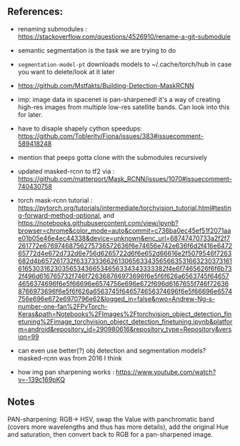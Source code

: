 
## References:

- renaming submodules : https://stackoverflow.com/questions/4526910/rename-a-git-submodule
- semantic segmentation is the task we are trying to do
- `segmentation-model-pt` downloads models to ~/.cache/torch/hub in case you want to delete/look at it later
- https://github.com/Mstfakts/Building-Detection-MaskRCNN
- imp: image data in spacenet is pan-sharpened! it's a way of creating high-res images from multiple low-res satellite bands. Can look into this for later.
- have to disaple shapely cython speedups: https://github.com/Toblerity/Fiona/issues/383#issuecomment-589418248
- mention that peeps gotta clone with the submodules recursively
- updated masked-rcnn to tf2 via : https://github.com/matterport/Mask_RCNN/issues/1070#issuecomment-740430758

- torch mask-rcnn tutorial : https://pytorch.org/tutorials/intermediate/torchvision_tutorial.html#testing-forward-method-optional, and https://notebooks.githubusercontent.com/view/ipynb?browser=chrome&color_mode=auto&commit=c736ba0ec45ef51f2071aae01b05e46e4ec44338&device=unknown&enc_url=68747470733a2f2f7261772e67697468756275736572636f6e74656e742e636f6d2f416e647265772d4e672d732d6e756d6265722d6f6e652d66616e2f5079546f7263682d4b657261732f633733366261306563343565663531663230373161616530316230356534366534656334343333382f4e6f7465626f6f6b732f496d616765732f746f726368766973696f6e5f6f626a6563745f646574656374696f6e5f66696e6574756e696e672f696d6167655f746f726368766973696f6e5f6f626a6563745f646574656374696f6e5f66696e6574756e696e672e6970796e62&logged_in=false&nwo=Andrew-Ng-s-number-one-fan%2FPyTorch-Keras&path=Notebooks%2FImages%2Ftorchvision_object_detection_finetuning%2Fimage_torchvision_object_detection_finetuning.ipynb&platform=android&repository_id=290980616&repository_type=Repository&version=99
- can even use better(?) obj detection and segmentation models? masked-rcnn was from 2016 I think
- how img pan sharpening works : https://www.youtube.com/watch?v=-139c169pKQ

## Notes

PAN-sharpening: RGB-> HSV, swap the Value with panchromatic band (covers more wavelengths and thus has more details), add the original Hue and saturation, then convert back to RGB for a pan-sharpened image.
